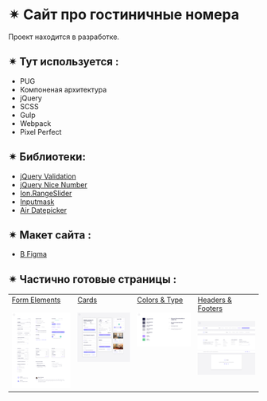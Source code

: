 # ✴︎ Сайт про гостиничные номера

Проект находится в разработке.

## ✴︎ Тут используется :
- PUG
- Компоненая архитектура
- jQuery
- SCSS
- Gulp
- Webpack
- Pixel Perfect

## ✴︎ Библиотеки:

- [jQuery Validation ](https://jqueryvalidation.org/)
- [jQuery Nice Number](https://www.npmjs.com/package/jquery.nice-number)
- [Ion.RangeSlider](http://ionden.com/a/plugins/ion.rangeslider/index.html)
- [Inputmask](https://robinherbots.github.io/Inputmask/)
- [Air Datepicker](https://air-datepicker.com/ru)

## ✴︎ Макет сайта :
- [В Figma](https://www.figma.com/design/7W5R6uxAk0vCVzFZcPVegk/Untitled?t=UA9JdK1Lq5xzQqtc-0)


## ✴︎ Частично готовые страницы :
<table>
    <tr valign="top">
        <td>
            <a href='https://mariezin.github.io/search-for-hotels/app/pages/form-elements.html'>Form Elements</a><br><br>
            <img src='./pixel-perfect/form-elements.jpg' width='200'>
        </td>
        <td>
            <a href='https://mariezin.github.io/search-for-hotels/app/pages/cards.html'>Cards</a><br><br>
            <img src='./pixel-perfect/cards.jpg' width='200'>
        </td>
        <td>
            <a href='https://mariezin.github.io/search-for-hotels/app/pages/colors-&-type.html'>Colors & Type</a><br><br>
            <img src='./pixel-perfect/colors-type.jpg' width='200'>
        </td>
        <td>
            <a href='https://mariezin.github.io/search-for-hotels/app/pages/colors-&-type.html'>Headers & Footers</a><br><br>
            <img src='./pixel-perfect/headers-footers.jpg' width='200'>
        </td>
    </tr>
</table>






